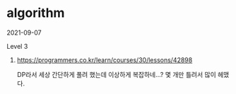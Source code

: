 # algorithm

2021-09-07

Level 3

1. https://programmers.co.kr/learn/courses/30/lessons/42898

   DP라서 세상 간단하게 풀려 했는데 이상하게 복잡하네...? 몇 개만 틀려서 많이 헤맸다.